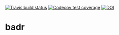 [![Travis build status](https://travis-ci.com/kkmann/badr.svg?branch=master)](https://travis-ci.com/kkmann/badr)
[![Codecov test coverage](https://codecov.io/gh/kkmann/badr/branch/master/graph/badge.svg)](https://codecov.io/gh/kkmann/badr?branch=master)
[![DOI](https://zenodo.org/badge/222827877.svg)](https://zenodo.org/badge/latestdoi/222827877)



# badr

